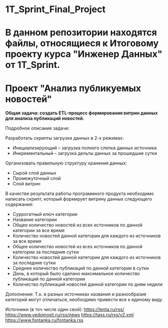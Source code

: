 # 1T_Sprint_Final_Project

# В данном репозитории находятся файлы, относящиеся к Итоговому проекту курса "Инженер Данных" от 1T_Sprint.

# Проект "Анализ публикуемых новостей"

**Общая задача: создать ETL-процесс формирования витрин данных для анализа публикаций новостей.**

Подробное описание задачи:

Разработать скрипты загрузки данных в 2-х режимах:
- Инициализирующий – загрузка полного слепка данных источника
- Инкрементальный – загрузка дельты данных за прошедшие сутки

Организовать правильную структуру хранения данных:
-  Сырой слой данных
-  Промежуточный слой
- Слой витрин

В качестве результата работы программного продукта необходимо написать скрипт, который формирует витрину данных следующего содержания:

- Суррогатный ключ категории
- Название категории
- Общее количество новостей из всех источников по данной категории за все время
- Количество новостей данной категории для каждого из источников за все время
- Общее количество новостей из всех источников по данной категории за последние сутки
- Количество новостей данной категории для каждого из источников за последние сутки
- Среднее количество публикаций по данной категории в сутки
- День, в который было сделано максимальное количество публикаций по данной категории
- Количество публикаций новостей данной категории по дням недели

Дополнение:
Т.к. в разных источниках названия и разнообразие категорий могут отличаться, необходимо привести все к единому виду.

Источники (в точ числе один свой):
https://lenta.ru/rss/
https://www.vedomosti.ru/rss/news
https://tass.ru/rss/v2.xml
https://www.fontanka.ru/fontanka.rss
